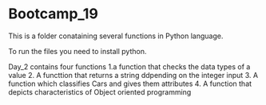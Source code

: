 # Bootcamp_19

This is a folder conataining several functions in Python language.

To run the files you need to install python.

Day_2 contains four functions
1.a function that checks the data types of a value
2. A functtion that returns a string ddpending on the integer input
3. A function which classifies Cars and gives them attributes
4. A function that depicts characteristics of Object oriented programming
